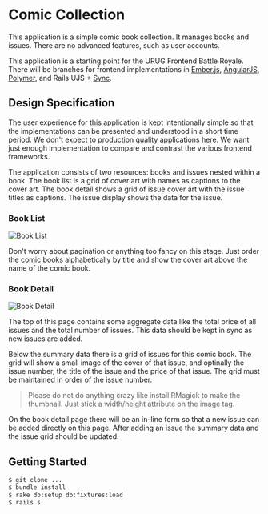 Comic Collection
================

This application is a simple comic book collection. It manages books and issues. There are no advanced features, such as user accounts.

This application is a starting point for the URUG Frontend Battle Royale. There will be branches for frontend implementations in [Ember.js](http://emberjs.com/), [AngularJS](http://angularjs.org/), [Polymer](http://www.polymer-project.org/), and Rails UJS + [Sync](https://github.com/chrismccord/sync).

Design Specification
--------------------

The user experience for this application is kept intentionally simple so that the implementations can be presented and understood in a short time period. We don't expect to production quality applications here. We want just enough implementation to compare and contrast the various frontend frameworks. 

The application consists of two resources: books and issues nested within a book. The book list is a grid of cover art with names as captions to the cover art. The book detail shows a grid of issue cover art with the issue titles as captions. The issue display shows the data for the issue.

### Book List

![Book List](https://raw.github.com/urug/comics/master/public/images/book-list.png)

Don't worry about pagination or anything too fancy on this stage. Just order the comic books alphabetically by title and show the cover art above the name of the comic book.

### Book Detail

![Book Detail](https://raw.github.com/urug/comics/master/public/images/book-detail.png)

The top of this page contains some aggregate data like the total price of all issues and the total number of issues. This data should be kept in sync as new issues are added.

Below the summary data there is a grid of issues for this comic book. The grid will show a small image of the cover of that issue, and optinally the issue number, the title of the issue and the price of that issue. The grid must be maintained in order of the issue number.

> Please do not do anything crazy like install RMagick to make the thumbnail. Just stick a width/height attribute on the image tag.

On the book detail page there will be an in-line form so that a new issue can be added directly on this page. After adding an issue the summary data and the issue grid should be updated.

Getting Started
---------------

```bash
$ git clone ...
$ bundle install
$ rake db:setup db:fixtures:load
$ rails s
```
